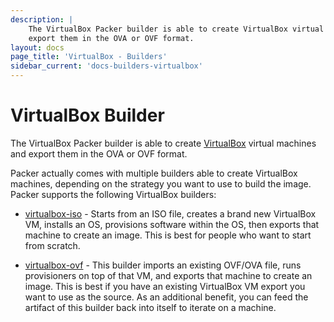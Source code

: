 ```yaml
---
description: |
    The VirtualBox Packer builder is able to create VirtualBox virtual machines and
    export them in the OVA or OVF format.
layout: docs
page_title: 'VirtualBox - Builders'
sidebar_current: 'docs-builders-virtualbox'
---
```


# VirtualBox Builder

The VirtualBox Packer builder is able to create
[VirtualBox](https://www.virtualbox.org) virtual machines and export them in
the OVA or OVF format.

Packer actually comes with multiple builders able to create VirtualBox
machines, depending on the strategy you want to use to build the image. Packer
supports the following VirtualBox builders:

-   [virtualbox-iso](/docs/builders/virtualbox-iso.html) - Starts from an ISO
    file, creates a brand new VirtualBox VM, installs an OS, provisions
    software within the OS, then exports that machine to create an image. This
    is best for people who want to start from scratch.

-   [virtualbox-ovf](/docs/builders/virtualbox-ovf.html) - This builder imports
    an existing OVF/OVA file, runs provisioners on top of that VM, and exports
    that machine to create an image. This is best if you have an existing
    VirtualBox VM export you want to use as the source. As an additional
    benefit, you can feed the artifact of this builder back into itself to
    iterate on a machine.
